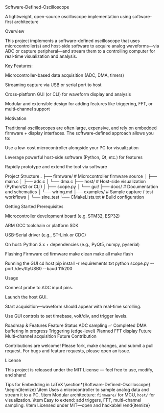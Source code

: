 Software-Defined-Oscilloscope

A lightweight, open-source oscilloscope implementation using software-first architecture

Overview

This project implements a software-defined oscilloscope that uses microcontroller(s) and host-side software to acquire analog waveforms—via ADC or capture peripheral—and stream them to a controlling computer for real-time visualization and analysis.

Key Features:

Microcontroller-based data acquisition (ADC, DMA, timers)

Streaming capture via USB or serial port to host

Cross-platform GUI (or CLI) for waveform display and analysis

Modular and extensible design for adding features like triggering, FFT, or multi-channel support

Motivation

Traditional oscilloscopes are often large, expensive, and rely on embedded firmware + display interfaces. The software-defined approach allows you to:

Use a low-cost microcontroller alongside your PC for visualization

Leverage powerful host-side software (Python, Qt, etc.) for features

Rapidly prototype and extend the tool via software

Project Structure
.
├── firmware/           # Microcontroller firmware source
│   ├── main.c
│   ├── adc.c
│   └── dma.c
├── host/               # Host-side visualization (Python/Qt or CLI)
│   ├── scope.py
│   └── gui/
├── docs/               # Documentation and schematics
│   └── wiring.md
├── examples/           # Sample capture / test workflows
│   └── sine_test
└── CMakeLists.txt      # Build configuration

Getting Started
Prerequisites

Microcontroller development board (e.g. STM32, ESP32)

ARM GCC toolchain or platform SDK

USB-Serial driver (e.g., ST-Link or CDC)

On host: Python 3.x + dependencies (e.g., PyQt5, numpy, pyserial)

Flashing Firmware
cd firmware
make clean
make all
make flash

Running the GUI
cd host
pip install -r requirements.txt
python scope.py --port /dev/ttyUSB0 --baud 115200

Usage

Connect probe to ADC input pins.

Launch the host GUI.

Start acquisition—waveform should appear with real-time scrolling.

Use GUI controls to set timebase, volt/div, and trigger levels.

Roadmap & Features
Feature	Status
ADC sampling	✅ Completed
DMA buffering	In progress
Triggering (edge-level)	Planned
FFT display	Future
Multi-channel acquisition	Future
Contribution

Contributions are welcome! Please fork, make changes, and submit a pull request. For bugs and feature requests, please open an issue.

License

This project is released under the MIT License — feel free to use, modify, and share!

Tips for Embedding in LaTeX
\section*{Software-Defined-Oscilloscope}
\begin{itemize}
  \item Uses a microcontroller to sample analog data and stream it to a PC.
  \item Modular architecture: `firmware/` for MCU, `host/` for visualization.
  \item Easy to extend: add triggers, FFT, multi-channel sampling.
  \item Licensed under MIT—open and hackable!
\end{itemize}
